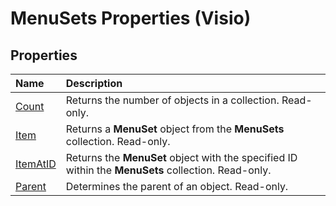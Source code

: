 
# MenuSets Properties (Visio)

## Properties



|**Name**|**Description**|
|:-----|:-----|
|[Count](f7511584-b8c8-779a-11ae-c932299a14bc.md)|Returns the number of objects in a collection. Read-only.|
|[Item](a7ad3a73-33ec-1e69-c6d6-7356876be53c.md)|Returns a  **MenuSet** object from the **MenuSets** collection. Read-only.|
|[ItemAtID](d05dce0a-c01e-d249-a88d-44d246404ee0.md)|Returns the  **MenuSet** object with the specified ID within the **MenuSets** collection. Read-only.|
|[Parent](e6d68f93-2dcf-e132-d3de-f21254a75fbc.md)|Determines the parent of an object. Read-only.|
